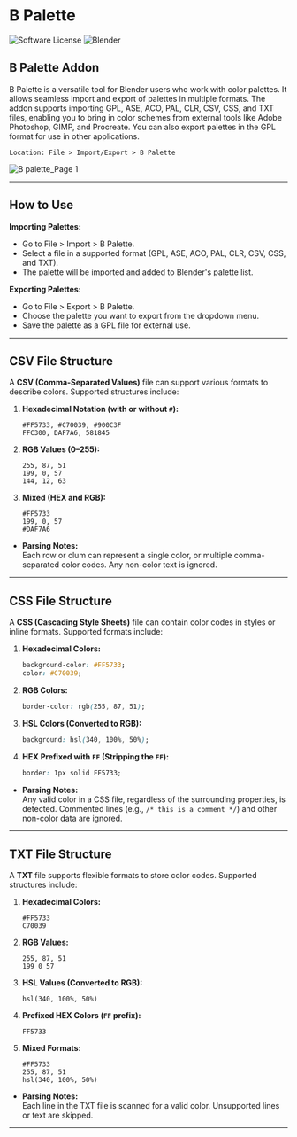# B Palette

![Software License](https://img.shields.io/badge/license-GPL-brightgreen.svg?style=flat-square)
![Blender](https://img.shields.io/badge/Blender-gray?logo=blender&style=flat-square)

## B Palette Addon
 B Palette is a versatile tool for Blender users who work with color palettes. It allows seamless import and export of palettes in multiple formats. The addon supports importing GPL, ASE, ACO, PAL, CLR, CSV, CSS, and TXT files, enabling you to bring in color schemes from external tools like Adobe Photoshop, GIMP, and Procreate. You can also export palettes in the GPL format for use in other applications. 

    Location: File > Import/Export > B Palette

![B palette_Page 1](https://github.com/user-attachments/assets/78db5df2-3d20-462c-928f-058c56fce4c9)

---

## How to Use

 **Importing Palettes:**
- Go to File > Import > B Palette.
- Select a file in a supported format (GPL, ASE, ACO, PAL, CLR, CSV, CSS, and TXT).
- The palette will be imported and added to Blender's palette list.

 **Exporting Palettes:**
- Go to File > Export > B Palette.
- Choose the palette you want to export from the dropdown menu.
- Save the palette as a GPL file for external use.

---
## **CSV File Structure**
A **CSV (Comma-Separated Values)** file can support various formats to describe colors. Supported structures include:

1. **Hexadecimal Notation (with or without `#`):**
   ```
   #FF5733, #C70039, #900C3F
   FFC300, DAF7A6, 581845
   ```

2. **RGB Values (0–255):**
   ```
   255, 87, 51
   199, 0, 57
   144, 12, 63
   ```

3. **Mixed (HEX and RGB):**
   ```
   #FF5733
   199, 0, 57
   #DAF7A6
   ```

- **Parsing Notes:**  
  Each row or clum can represent a single color, or multiple comma-separated color codes. Any non-color text is ignored.  

---

## **CSS File Structure**
A **CSS (Cascading Style Sheets)** file can contain color codes in styles or inline formats. Supported formats include:

1. **Hexadecimal Colors:**
   ```css
   background-color: #FF5733;
   color: #C70039;
   ```

2. **RGB Colors:**
   ```css
   border-color: rgb(255, 87, 51);
   ```

3. **HSL Colors (Converted to RGB):**
   ```css
   background: hsl(340, 100%, 50%);
   ```

4. **HEX Prefixed with `FF` (Stripping the `FF`):**
   ```css
   border: 1px solid FF5733;
   ```

- **Parsing Notes:**  
  Any valid color in a CSS file, regardless of the surrounding properties, is detected. Commented lines (e.g., `/* this is a comment */`) and other non-color data are ignored.

---

## **TXT File Structure**
A **TXT** file supports flexible formats to store color codes. Supported structures include:

1. **Hexadecimal Colors:**
   ```
   #FF5733
   C70039
   ```

2. **RGB Values:**
   ```
   255, 87, 51
   199 0 57
   ```

3. **HSL Values (Converted to RGB):**
   ```
   hsl(340, 100%, 50%)
   ```

4. **Prefixed HEX Colors (`FF` prefix):**
   ```
   FF5733
   ```

5. **Mixed Formats:**
   ```
   #FF5733
   255, 87, 51
   hsl(340, 100%, 50%)
   ```

- **Parsing Notes:**  
  Each line in the TXT file is scanned for a valid color. Unsupported lines or text are skipped.  
---
